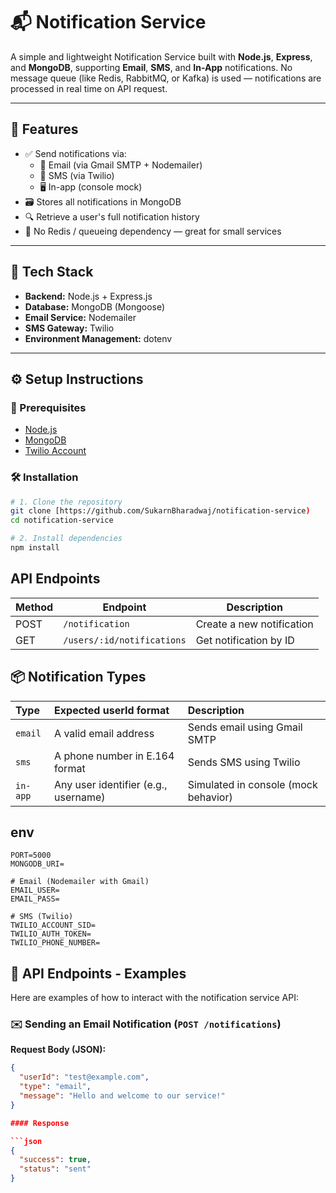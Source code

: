 # 📬 Notification Service

A simple and lightweight Notification Service built with **Node.js**, **Express**, and **MongoDB**, supporting **Email**, **SMS**, and **In-App** notifications.
No message queue (like Redis, RabbitMQ, or Kafka) is used — notifications are processed in real time on API request.

---

## 🧩 Features

- ✅ Send notifications via:
  - 📧 Email (via Gmail SMTP + Nodemailer)
  - 📱 SMS (via Twilio)
  - 🖥️ In-app (console mock)
- 🗃️ Stores all notifications in MongoDB
- 🔍 Retrieve a user's full notification history
- 🚫 No Redis / queueing dependency — great for small services

---

## 🚀 Tech Stack

- **Backend:** Node.js + Express.js
- **Database:** MongoDB (Mongoose)
- **Email Service:** Nodemailer
- **SMS Gateway:** Twilio
- **Environment Management:** dotenv

---

## ⚙️ Setup Instructions

### 🧱 Prerequisites

- [Node.js](https://nodejs.org/)
- [MongoDB](https://www.mongodb.com/try/download/community)
- [Twilio Account](https://www.twilio.com/try-twilio)

### 🛠️ Installation

```bash
# 1. Clone the repository
git clone [https://github.com/SukarnBharadwaj/notification-service)
cd notification-service

# 2. Install dependencies
npm install
```

## API Endpoints

| Method | Endpoint                   | Description               |
| ------ | -------------------------- | ------------------------- |
| POST   | `/notification`            | Create a new notification |
| GET    | `/users/:id/notifications` | Get notification by ID    |

## 📦 Notification Types

| Type     | Expected userId format               | Description                          |
| :------- | :----------------------------------- | :----------------------------------- |
| `email`  | A valid email address                | Sends email using Gmail SMTP         |
| `sms`    | A phone number in E.164 format       | Sends SMS using Twilio               |
| `in-app` | Any user identifier (e.g., username) | Simulated in console (mock behavior) |

## env

```env
PORT=5000
MONGODB_URI=

# Email (Nodemailer with Gmail)
EMAIL_USER=
EMAIL_PASS=

# SMS (Twilio)
TWILIO_ACCOUNT_SID=
TWILIO_AUTH_TOKEN=
TWILIO_PHONE_NUMBER=
```

## 🧪 API Endpoints - Examples

Here are examples of how to interact with the notification service API:

### ✉️ Sending an Email Notification (`POST /notifications`)

**Request Body (JSON):**

````json
{
  "userId": "test@example.com",
  "type": "email",
  "message": "Hello and welcome to our service!"
}

#### Response

```json
{
  "success": true,
  "status": "sent"
}
````
